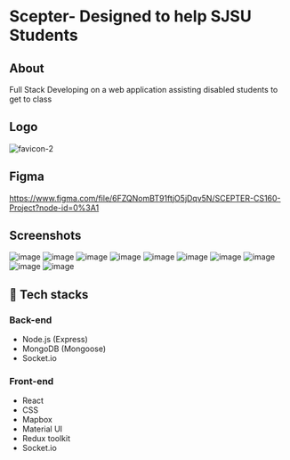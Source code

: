 # Scepter- Designed to help SJSU Students
## About
Full Stack Developing on a web application assisting disabled students to get to class
##  Logo 
![favicon-2](https://user-images.githubusercontent.com/114326015/208852320-8471755b-95a2-4537-9290-ca14c7f4e0a3.png)
##  Figma 
https://www.figma.com/file/6FZQNomBT91ftjO5jDqv5N/SCEPTER-CS160-Project?node-id=0%3A1
##  Screenshots
![image](https://user-images.githubusercontent.com/114326015/208817566-98afa2eb-5e97-4067-bd84-71208fc08faa.png)
![image](https://user-images.githubusercontent.com/114326015/208817731-3d3f257a-a26e-4192-92d5-2460603b83b5.png)
![image](https://user-images.githubusercontent.com/114326015/208817799-c03282eb-b9a1-4ded-9a69-2e23d6c54108.png)
![image](https://user-images.githubusercontent.com/114326015/208817894-a6a1b37d-99ed-4477-817a-705c662d4ba6.png)
![image](https://user-images.githubusercontent.com/114326015/208817968-c3a59d30-ffea-40fe-980b-5e783858c133.png)
![image](https://user-images.githubusercontent.com/114326015/208818022-1fe61e50-ebee-42e2-b95b-fba22135b2db.png)
![image](https://user-images.githubusercontent.com/114326015/208818091-9a54e5fd-8fc0-411f-b0d6-ea9bb148c310.png)
![image](https://user-images.githubusercontent.com/114326015/208818121-c0c5f824-3855-41c2-bc06-4afa57f181f9.png)
![image](https://user-images.githubusercontent.com/114326015/208818155-e8ee702f-b4a6-454f-9b56-5502f742a54a.png)
![image](https://user-images.githubusercontent.com/114326015/208818198-f83e3708-27ff-4e1e-ab5d-28d99a699dd2.png)

## 🤖 Tech stacks
### Back-end
* Node.js (Express)
* MongoDB (Mongoose)
* Socket.io
### Front-end
* React
* CSS
* Mapbox
* Material UI
* Redux toolkit
* Socket.io

